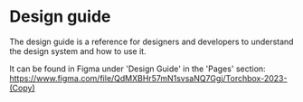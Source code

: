 # Design guide

The design guide is a reference for designers and developers to understand the design system and how to use it.

It can be found in Figma under 'Design Guide' in the 'Pages' section: https://www.figma.com/file/QdMXBHr57mN1svsaNQ7Ggj/Torchbox-2023-(Copy)
